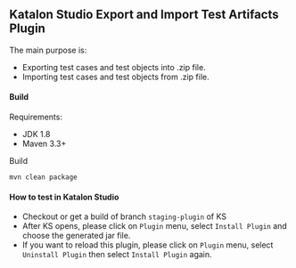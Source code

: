 ## Katalon Studio Export and Import Test Artifacts Plugin

The main purpose is:

- Exporting test cases and test objects into .zip file.
- Importing test cases and test objects from .zip file.

#### Build
Requirements:

- JDK 1.8
- Maven 3.3+

Build

`mvn clean package`

#### How to test in Katalon Studio

- Checkout or get a build of branch `staging-plugin` of KS
- After KS opens, please click on `Plugin` menu, select `Install Plugin` and choose the generated jar file.
- If you want to reload this plugin, please click on `Plugin` menu, select `Uninstall Plugin` then select `Install Plugin` again. 
